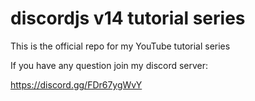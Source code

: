 # discordjs v14 tutorial series
 This is the official repo for my YouTube tutorial series


If you have any question join my discord server:

https://discord.gg/FDr67ygWvY